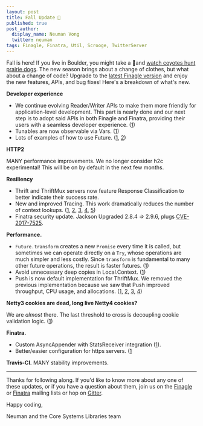 ```yaml
---
layout: post
title: Fall Update 🍂
published: true
post_author:
  display_name: Neuman Vong
  twitter: neuman
tags: Finagle, Finatra, Util, Scrooge, TwitterServer
---
```


Fall is here! If you live in Boulder, you might take a 🚶and [watch coyotes
hunt prairie dogs](https://twitter.com/davidjrusek/status/1050100034157637632).
The new season brings about a change of clothes, but what about a change of
code? Upgrade to the [latest Finagle
version](https://github.com/twitter/finagle/releases/latest) and enjoy the new
features, APIs, and bug fixes! Here's a breakdown of what's new.

**Developer experience**

- We continue evolving Reader/Writer APIs to make them more friendly for
  application-level development. This part is nearly done and our next step is
  to adopt said APIs in both Finagle and Finatra, providing their users with a
  seamless developer experience. ([1](https://github.com/twitter/finagle/commit/5242d49d8e6aa9041626311ae66405b2634136b2))
- Tunables are now observable via Vars. ([1](https://github.com/twitter/util/commit/94864832a593f5f75c696c8dab913ceba69e81dc))
- Lots of examples of how to use Future. ([1](https://github.com/twitter/util/commit/3e9d68fadfc8c0d008242245e06715491b46575b), [2](https://github.com/twitter/util/commit/6b41ef4711ede2dc1590725f6042da68f33fac5d))

**HTTP2**

MANY performance improvements. We no longer consider h2c
experimental! This will be on by default in the next few months.

**Resiliency**

- Thrift and ThriftMux servers now feature Response Classification to better
  indicate their success rate.
- New and improved Tracing. This work dramatically reduces the number of
  context lookups. ([1](https://github.com/twitter/finagle/commit/547cd86465109e6777d2afb98a7560d6a053b7b4), [2](https://github.com/twitter/finagle/commit/50c00d8847e0e5f3ade029ee3a51b5e2e795f115), [3](https://github.com/twitter/finagle/commit/33841d214af7506750d6106fdeb0d95fbd95cc42), [4](https://github.com/twitter/finagle/commit/5a5ceb63740480381a2a137474afa5c39ad23981), [5](https://github.com/twitter/finagle/commit/5a5ceb63740480381a2a137474afa5c39ad23981))
- Finatra security update. Jackson Upgraded 2.8.4 => 2.9.6, plugs
  [CVE-2017-7525](https://nvd.nist.gov/vuln/detail/CVE-2017-7525).

**Performance.**

- `Future.transform` creates a new `Promise` every time it is called, but
  sometimes we can operate directly on a `Try`, whose operations are much
  simpler and less costly. Since `transform` is fundamental to many other
  future operations, the result is faster futures. ([1](https://github.com/twitter/util/commit/3245a8e1a98bd5eb308f366678528879d7140f5e))
- Avoid unnecessary deep copies in Local.Context. ([1](https://github.com/twitter/util/commit/faaf0f2fe27520d47f896099bb8dc5f34b5d3c6a))
- Push is now default implementation for ThriftMux. We removed the previous
  implementation because we saw that Push improved throughput, CPU usage, and
  allocations. ([1](https://github.com/twitter/finagle/commit/c0a1f295f58d699a77142ea2720965b63203cc89), [2](https://github.com/twitter/finagle/commit/735a6bae3f8352b569ff153ec47d97a54914eee2), [3](https://github.com/twitter/finagle/commit/735a6bae3f8352b569ff153ec47d97a54914eee2), [4](https://github.com/twitter/finagle/commit/eedd1fd890da85c6efcdc0ff597e22055967d811))

**Netty3 cookies are dead, long live Netty4 cookies?**

We are _almost_ there. The last threshold to cross is decoupling cookie
validation logic. ([1](https://github.com/twitter/finagle/commit/5e5ea39079f0445fc8823f5947ea2e504574c564))

**Finatra.**

- Custom AsyncAppender with StatsReceiver integration
  ([1](https://twitter.github.io/finatra/user-guide/logging/asyncappender.html)).
- Better/easier configuration for https servers. ([1](https://github.com/twitter/finatra/commit/3c19b2df303a30fda254822dc97cb2372d2220b3)

**Travis-CI.** MANY stability improvements.

------------

Thanks for following along. If you'd like to know more about any one of these
updates, or if you have a question about them, join us on the
[Finagle](https://groups.google.com/forum/#!forum/finaglers) or
[Finatra](https://groups.google.com/forum/#!forum/finatra-users) mailing lists
or hop on [Gitter](https://gitter.im/twitter/finagle).


Happy coding,

Neuman and the Core Systems Libraries team
